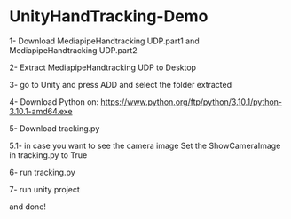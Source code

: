 # UnityHandTracking-Demo

1- Download MediapipeHandtracking UDP.part1 and MediapipeHandtracking UDP.part2

2- Extract MediapipeHandtracking UDP to Desktop

3- go to Unity and press ADD and select the folder extracted

4- Download Python on: https://www.python.org/ftp/python/3.10.1/python-3.10.1-amd64.exe

5- Download tracking.py

5.1- in case you want to see the camera image Set the ShowCameraImage in tracking.py to True

6- run tracking.py 

7- run unity project

and done!
